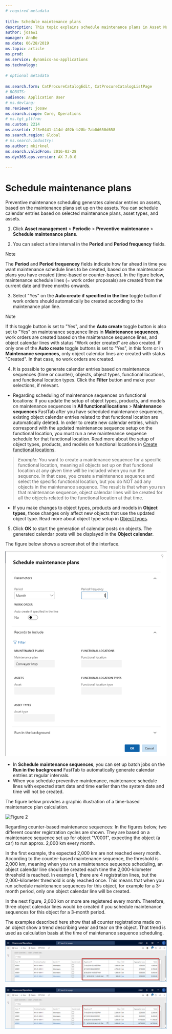 ```yaml
---
# required metadata

title: Schedule maintenance plans
description: This topic explains schedule maintenance plans in Asset Management.
author: josaw1
manager: AnnBe
ms.date: 06/28/2019
ms.topic: article
ms.prod: 
ms.service: dynamics-ax-applications
ms.technology: 

# optional metadata

ms.search.form: CatProcureCatalogEdit, CatProcureCatalogListPage
# ROBOTS: 
audience: Application User
# ms.devlang: 
ms.reviewer: josaw
ms.search.scope: Core, Operations
# ms.tgt_pltfrm: 
ms.custom: 2214
ms.assetid: 2f3e0441-414d-402b-b28b-7ab0d650d658
ms.search.region: Global
# ms.search.industry: 
ms.author: mkirknel
ms.search.validFrom: 2016-02-28
ms.dyn365.ops.version: AX 7.0.0

---
```


# Schedule maintenance plans

Preventive maintenance scheduling generates calendar entries on assets, based on the maintenance plans set up on the assets. You can schedule calendar entries based on selected maintenance plans, asset types, and assets.

1. Click **Asset management** > **Periodic** > **Preventive maintenance** > **Schedule maintenance plans**.

2. You can select a time interval in the **Period** and **Period frequency** fields.

>[!NOTE]
>The **Period** and **Period frequencey** fields indicate how far ahead in time you want maintenance schedule lines to be created, based on the maintenance plans you have created (time-based or counter-based). In the figure below, maintenance schedule lines (= work order proposals) are created from the current date and three months onwards.

3. Select "Yes" on the **Auto create if specified in the line** toggle button if work orders should automatically be created according to the maintenance plan line.

>[!NOTe]
>If this toggle button is set to "Yes", and the **Auto create** toggle button is also set to "Yes" on maintenance sequence lines in **Maintenance sequences**, work orders are created based on the maintenance sequence lines, and object calendar lines with status "Work order created" are also created. If only one of the **Auto create** toggle buttons is set to "Yes", in this form or in **Maintenance sequences**, only object calendar lines are created with status "Created". In that case, no work orders are created.

4. It is possible to generate calendar entries based on maintenance sequences (time or counter), objects, object types, functional locations, and functional location types. Click the **Filter** button and make your selections, if relevant.

- Regarding scheduling of maintenance sequences on functional locations: If you update the setup of object types, products, and models on maintenance sequences in **All functional locations** > **Maintenance sequences** FastTab after you have scheduled maintenance sequences, existing object calendar entries related to that functional location are automatically deleted. In order to create new calendar entries, which correspond with the updated maintenance sequence setup on the functional location, you must run a new maintenance sequence schedule for that functional location. Read more about the setup of object types, products, and models on functional locations in [Create functional locations](../functional-locations/create-functional-locations.md).

>*Example:* You want to create a maintenance sequence for a specific functional location, meaning all objects set up on that functional location at any given time will be included when you run the sequence. In that case, you create a maintenance sequence and select the specific functional location, but you do NOT add any objects in the maintenance sequence. The result is that when you run that maintenance sequence, object calendar lines will be created for all the objects related to the functional location at that time.

- If you make changes to object types, products and models in **Object types**, those changes only affect new objects that use the updated object type. Read more about object type setup in [Object types](../setup-for-objects/object-types.md).  

5. Click **OK** to start the generation of calendar posts on objects. The generated calendar posts will be displayed in the **Object calendar**.

The figure below shows a screenshot of the interface.

![Figure 1](media/09-preventive-maintenance.png)

- In **Schedule maintenance sequences**, you can set up batch jobs on the **Run in the background** FastTab to automatically generate calendar entries at regular intervals.  
- When you schedule preventive maintenance, maintenance schedule lines with expected start date and time earlier than the system date and time will not be created.  

The figure below provides a graphic illustration of a time-based maintenance plan calculation.  

![Figure 2](media/10-preventive-maintenance.png)

Regarding counter-based maintenance sequences: In the figures below, two different counter registration cycles are shown. They are based on a maintenance sequence set up for object "V0001", expecting the object (a car) to run approx. 2,000 km every month.

In the first example, the expected 2,000 km are not reached every month. According to the counter-based maintenance sequence, the threshold is 2,000 km, meaning when you run a maintenance sequence scheduling, an object calendar line should be created each time the 2,000-kilometer threshold is reached. In example 1, there are 4 registration lines, but the 2,000-kilometer threshold is only reached once. This means that when you run schedule maintenance sequences for this object, for example for a 3-month period, only one object calendar line will be created.

In the next figure, 2,000 km or more are registered every month. Therefore, three object calendar lines would be created if you schedule maintenance sequences for this object for a 3-month period.

The examples described here show that all counter registrations made on an object show a trend describing wear and tear on the object. That trend is used as calculation basis at the time of maintenance sequence scheduling.

![Figure 3](media/11-preventive-maintenance.png)

![Figure 4](media/12-preventive-maintenance.png)
